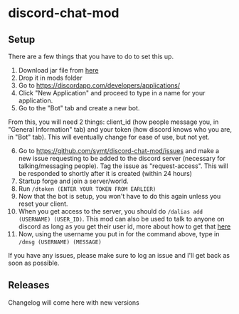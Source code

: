 # discord-chat-mod

## Setup

There are a few things that you have to do to set this up.

1. Download jar file from [here](https://github.com/symt/discord-chat-mod/releases)
2. Drop it in mods folder
3. Go to https://discordapp.com/developers/applications/
4. Click "New Application" and proceed to type in a name for your application.
5. Go to the "Bot" tab and create a new bot.

From this, you will need 2 things: client_id (how people message you, in "General Information" tab) and your token (how discord knows who you are, in "Bot" tab). This will eventually change for ease of use, but not yet.

6. Go to https://github.com/symt/discord-chat-mod/issues and make a new issue requesting to be added to the discord server (necessary for talking/messaging people). Tag the issue as "request-access". This will be responded to shortly after it is created (within 24 hours)
7. Startup forge and join a server/world.
8. Run `/dtoken (ENTER YOUR TOKEN FROM EARLIER)`
9. Now that the bot is setup, you won't have to do this again unless you reset your client.
10. When you get access to the server, you should do `/dalias add (USERNAME) (USER_ID)`. This mod can also be used to talk to anyone on discord as long as you get their user id, more about how to get that [here](https://support.discordapp.com/hc/en-us/articles/206346498-Where-can-I-find-my-User-Server-Message-ID-)
11. Now, using the username you put in for the command above, type in `/dmsg (USERNAME) (MESSAGE)`

If you have any issues, please make sure to log an issue and I'll get back as soon as possible.

## Releases

Changelog will come here with new versions
